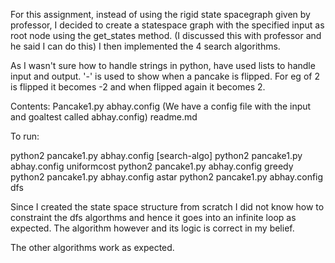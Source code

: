 For this assignment, instead of using the rigid state spacegraph given by professor, I decided to create a statespace graph with the specified input as root node using the get_states method. (I discussed this with professor and he said I can do this) 
I then implemented the 4 search algorithms.

As I wasn't sure how to handle strings in python, have used lists to handle input and output.  '-' is used to show when a pancake is flipped. For eg of 2 is flipped it becomes -2 and when flipped again it becomes 2.

Contents:
Pancake1.py
abhay.config (We have a config file with the input and goaltest called abhay.config)
readme.md

To run: 

python2 pancake1.py abhay.config [search-algo]
python2 pancake1.py abhay.config uniformcost
python2 pancake1.py abhay.config greedy
python2 pancake1.py abhay.config astar
python2 pancake1.py abhay.config dfs


Since I created the state space structure from scratch I did not know how to constraint the dfs algorthms and hence it goes into an infinite loop as expected. The algorithm however and its logic is correct in my belief.

The other algorithms work as expected.

